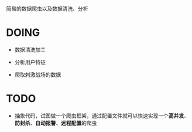 简易的数据爬虫以及数据清洗、分析

# DOING

* 数据清洗加工

* 分析用户特征

* 爬取刺激战场的数据

# TODO

* 抽象代码，试图做一个爬虫框架，通过配置文件就可以快速实现一个**高并发**、**防封杀**、**自动报警**、**远程配置**的爬虫
